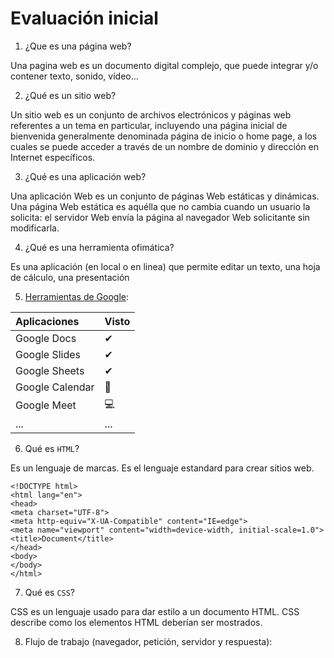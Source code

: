 # Evaluación inicial
1. ¿Que es una página web?

Una pagina web es un documento digital complejo, que puede integrar y/o contener texto, sonido, vídeo...

2. ¿Qué es un sitio web?

 Un sitio web es un conjunto de archivos electrónicos y páginas web referentes a un tema en particular, incluyendo una página inicial de bienvenida generalmente denominada página de inicio o home page, a los cuales se puede acceder a través de un nombre de dominio y dirección en Internet específicos.

3. ¿Qué es una aplicación web?

 Una aplicación Web es un conjunto de páginas Web estáticas y dinámicas. Una página Web estática es aquélla que no cambia cuando un usuario la solicita: el servidor Web envía la página al navegador Web solicitante sin modificarla.

4. ¿Qué es una herramienta ofimática?

 Es una aplicación (en local o en linea) que permite editar un texto, una hoja de cálculo, una
presentación

5. [Herramientas de Google](https://www.google.com/intl/es-419/chrome/browser-tools/):

|Aplicaciones|Visto|
|:--|:---|
|Google Docs|✔|
|Google Slides|✔|
|Google Sheets|✔|
|Google Calendar|📅|
|Google Meet|💻
|...|...|

6. Qué es ```HTML```?

Es un lenguaje de marcas. Es el lenguaje estandard para crear sitios web.

```
<!DOCTYPE html>
<html lang="en">
<head>
<meta charset="UTF-8">
<meta http-equiv="X-UA-Compatible" content="IE=edge">
<meta name="viewport" content="width=device-width, initial-scale=1.0">
<title>Document</title>
</head>
<body>
</body>
</html>
```
7. Qué es ```CSS```?

CSS es un lenguaje usado para dar estilo a un documento HTML. CSS describe como los
elementos HTML deberían ser mostrados.

8. Flujo de trabajo (navegador, petición, servidor y respuesta):


